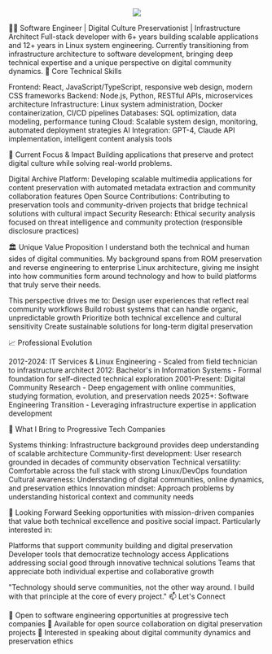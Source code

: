 <div align="center">
  <img src="https://readme-typing-svg.herokuapp.com/?lines=~$%20whoami;jjf3%20-%20Software%20Engineer;~$%20cat%20skills.txt;Full-Stack%20Developer%20%7C%20Digital%20Archivist;~$%20ls%20expertise/;JavaScript%20Python%20React%20Node.js;Docker%20Linux%20System%20Architecture;~$%20git%20log%20--oneline;6+%20years%20scalable%20applications;Linux%20infrastructure%20engineering;Open%20source%20contributions;Digital%20preservation%20projects;~$%20_&font=mono&color=00ff88&background=1e1e1e&center=true&width=600&height=300&duration=3000&pause=1000">
</div>
 
👨‍💻 Software Engineer | Digital Culture Preservationist | Infrastructure Architect
Full-stack developer with 6+ years building scalable applications and 12+ years in Linux system engineering. Currently transitioning from infrastructure architecture to software development, bringing deep technical expertise and a unique perspective on digital community dynamics.
🚀 Core Technical Skills

Frontend: React, JavaScript/TypeScript, responsive web design, modern CSS frameworks
Backend: Node.js, Python, RESTful APIs, microservices architecture
Infrastructure: Linux system administration, Docker containerization, CI/CD pipelines
Databases: SQL optimization, data modeling, performance tuning
Cloud: Scalable system design, monitoring, automated deployment strategies
AI Integration: GPT-4, Claude API implementation, intelligent content analysis tools

🎯 Current Focus & Impact
Building applications that preserve and protect digital culture while solving real-world problems.

Digital Archive Platform: Developing scalable multimedia applications for content preservation with automated metadata extraction and community collaboration features
Open Source Contributions: Contributing to preservation tools and community-driven projects that bridge technical solutions with cultural impact
Security Research: Ethical security analysis focused on threat intelligence and community protection (responsible disclosure practices)

🏛️ Unique Value Proposition
I understand both the technical and human sides of digital communities. My background spans from ROM preservation and reverse engineering to enterprise Linux architecture, giving me insight into how communities form around technology and how to build platforms that truly serve their needs.

This perspective drives me to:
Design user experiences that reflect real community workflows
Build robust systems that can handle organic, unpredictable growth
Prioritize both technical excellence and cultural sensitivity
Create sustainable solutions for long-term digital preservation

📈 Professional Evolution

2012-2024: IT Services & Linux Engineering - Scaled from field technician to infrastructure architect
2012: Bachelor's in Information Systems - Formal foundation for self-directed technical exploration
2001-Present: Digital Community Research - Deep engagement with online communities, studying formation, evolution, and preservation needs
2025+: Software Engineering Transition - Leveraging infrastructure expertise in application development

🌟 What I Bring to Progressive Tech Companies

Systems thinking: Infrastructure background provides deep understanding of scalable architecture
Community-first development: User research grounded in decades of community observation
Technical versatility: Comfortable across the full stack with strong Linux/DevOps foundation
Cultural awareness: Understanding of digital communities, online dynamics, and preservation ethics
Innovation mindset: Approach problems by understanding historical context and community needs

🔮 Looking Forward
Seeking opportunities with mission-driven companies that value both technical excellence and positive social impact. Particularly interested in:

Platforms that support community building and digital preservation
Developer tools that democratize technology access
Applications addressing social good through innovative technical solutions
Teams that appreciate both individual expertise and collaborative growth


"Technology should serve communities, not the other way around. I build with that principle at the core of every project."
📫 Let's Connect

💼 Open to software engineering opportunities at progressive tech companies
🤝 Available for open source collaboration on digital preservation projects
🎤 Interested in speaking about digital community dynamics and preservation ethics
